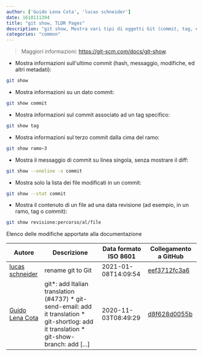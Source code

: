 ```yaml
---
author: ['Guido Lena Cota', 'lucas schneider']
date: 1610111394
title: "git show, TLDR Pages"
description: "git show, Mostra vari tipi di oggetti Git (commit, tag, etc.)."
categories: "common"
---
```

> Maggiori informazioni: <https://git-scm.com/docs/git-show>.

- Mostra informazioni sull'ultimo commit (hash, messaggio, modifiche, ed altri metadati):

```bash
git show
```

- Mostra informazioni su un dato commit:

```bash
git show commit
```

- Mostra informazioni sul commit associato ad un tag specifico:

```bash
git show tag
```

- Mostra informazioni sul terzo commit dalla cima del ramo:

```bash
git show ramo~3
```

- Mostra il messaggio di commit su linea singola, senza mostrare il diff:

```bash
git show --oneline -s commit
```

- Mostra solo la lista dei file modificati in un commit:

```bash
git show --stat commit
```

- Mostra il contenuto di un file ad una data revisione (ad esempio, in un ramo, tag o commit):

```bash
git show revisione:percorso/al/file
```
Elenco delle modifiche apportate alla documentazione


Autore | Descrizione | Data formato ISO 8601 | Collegamento a GitHub
------|-----|-----|-----
[lucas schneider](mailto:casdpa@gmail.com) | rename git to Git | 2021-01-08T14:09:54 | [eef3712fc3a6](https://github.com/tldr-pages/tldr/commit/eef3712fc3a6a3774384b2e4ed934583c8349d75)
[Guido Lena Cota](mailto:guido.lenacota@gmail.com) | git*: add Italian translation (#4737) * git-send-email: add it translation * git-shortlog: add it translation * git-show-branch: add [...] | 2020-11-03T08:49:29 | [d8f628d0055b](https://github.com/tldr-pages/tldr/commit/d8f628d0055bff98d5d64a811ea6349dfe245116)

